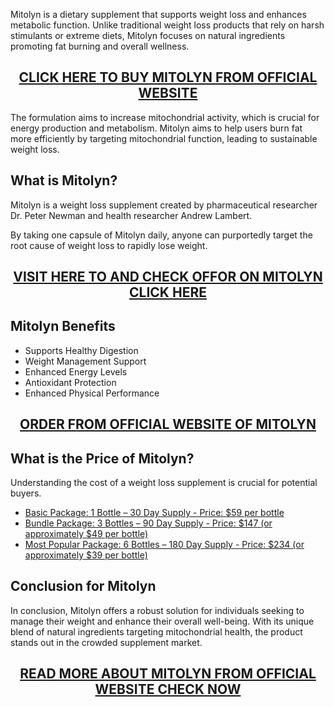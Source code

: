 <p>Mitolyn is a dietary supplement that supports weight loss and enhances metabolic function. Unlike traditional weight loss products that rely on harsh stimulants or extreme diets, Mitolyn focuses on natural ingredients promoting fat burning and overall wellness.</p>
<h2 style="text-align: center;"><a href="https://sale365day.com/get-mitolyn">CLICK HERE TO BUY MITOLYN FROM OFFICIAL WEBSITE</a></h2>
<p>The formulation aims to increase mitochondrial activity, which is crucial for energy production and metabolism. Mitolyn aims to help users burn fat more efficiently by targeting mitochondrial function, leading to sustainable weight loss.</p>
<h2 style="text-align: left;">What is Mitolyn?</h2>
<p style="text-align: left;">Mitolyn is a weight loss supplement created by pharmaceutical researcher Dr. Peter Newman and health researcher Andrew Lambert.</p>
<p>By taking one capsule of Mitolyn daily, anyone can purportedly target the root cause of weight loss to rapidly lose weight.</p>
<h2 style="text-align: center;"><a href="https://sale365day.com/get-mitolyn">VISIT HERE TO AND CHECK OFFOR ON MITOLYN CLICK HERE</a></h2>
<h2 style="text-align: left;">Mitolyn Benefits</h2>
<ul style="text-align: left;">
<li>Supports Healthy Digestion</li>
<li>Weight Management Support</li>
<li>Enhanced Energy Levels</li>
<li>Antioxidant Protection</li>
<li>Enhanced Physical Performance</li>
</ul>
<h2 style="text-align: center;"><a href="https://sale365day.com/get-mitolyn">ORDER FROM OFFICIAL WEBSITE OF MITOLYN</a></h2>
<h2 style="text-align: left;">What is the Price of Mitolyn?</h2>
<p style="text-align: left;">Understanding the cost of a weight loss supplement is crucial for potential buyers.</p>
<ul style="text-align: left;">
<li><a href="https://sale365day.com/get-mitolyn">Basic Package: 1 Bottle &ndash; 30 Day Supply - Price: $59 per bottle</a></li>
<li><a href="https://sale365day.com/get-mitolyn">Bundle Package: 3 Bottles &ndash; 90 Day Supply - Price: $147 (or approximately $49 per bottle)</a></li>
<li><a href="https://sale365day.com/get-mitolyn">Most Popular Package: 6 Bottles &ndash; 180 Day Supply - Price: $234 (or approximately $39 per bottle)</a></li>
</ul>
<h2 style="text-align: left;">Conclusion for Mitolyn</h2>
<p style="text-align: left;">In conclusion, Mitolyn offers a robust solution for individuals seeking to manage their weight and enhance their overall well-being. With its unique blend of natural ingredients targeting mitochondrial health, the product stands out in the crowded supplement market.</p>
<h2 style="text-align: center;"><a href="https://sale365day.com/get-mitolyn">READ MORE ABOUT MITOLYN FROM OFFICIAL WEBSITE CHECK NOW</a></h2>
